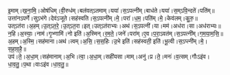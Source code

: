 

  
इ॒माम्।ख॒ना॒मि॒।ओष॑धिम्।वी॒रुध॑म्।बल॑वत्ऽतमाम्।यया॑।स॒ऽपत्नी॑म्।बाध॑ते।यया॑।स॒म्ऽवि॒न्दते॑।पति॑म्॥  
उत्ता॑नऽपर्णे।सुऽभ॑गे।देव॑ऽजूते।सह॑स्वति।स॒ऽपत्नी॑म्।मे॒।परा॑।ध॒म॒।पति॑म्।मे॒।केव॑लम्।कु॒रु॒॥  
उत्ऽत॑रा।अ॒हम्।उ॒त्ऽत॒रे॒।उ॒त्ऽत॒रा।इत्।उत्ऽत॑राभ्यः।अथ॑।स॒ऽपत्नी॑।या।मम॑।अध॑रा।सा।अध॑राभ्यः॥  
न॒हि।अ॒स्याः॒।नाम॑।गृ॒भ्णामि॑।नो इति॑।अ॒स्मिन्।र॒म॒ते॒।जने॑।परा॑म्।ए॒व।प॒रा॒ऽवत॑म्।स॒ऽपत्नी॑म्।ग॒म॒या॒म॒सि॒॥  
अ॒हम्।अ॒स्मि॒।सह॑माना।अथ॑।त्वम्।अ॒सि॒।स॒स॒हिः।उ॒भे इति॑।सह॑स्वती॒ इति॑।भू॒त्वी।स॒ऽप्त्नी॑म्।मे॒।स॒हा॒व॒है॒॥  
उप॑।ते॒।अ॒धा॒म्।सह॑मानाम्।अ॒भि।त्वा॒।अ॒धा॒म्।सही॑यसा।माम्।अनु॑।प्र।ते॒।मनः॑।व॒त्सम्।गौःऽइ॑व।धा॒व॒तु॒।प॒था।वाःऽइ॑व।धा॒व॒तु॒॥  
